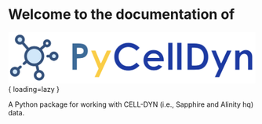 # Welcome to the documentation of

![PyCellDyn logo](./images/pycelldyn_logo_transparent.png){ loading=lazy }

A Python package for working with CELL-DYN (i.e., Sapphire and Alinity hq) data. 
